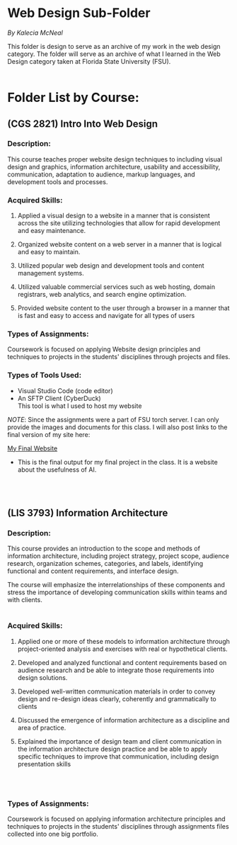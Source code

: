 # Web Design Sub-Folder
<em>By Kalecia McNeal</em>

This folder is design to serve as an archive of my work in the web design category. The folder will serve as an archive of what I learned in the Web Design category taken at Florida State University (FSU). <br> <br>

# Folder List by Course:


## (CGS 2821) Intro Into Web Design 

### Description: 
This course teaches proper website design techniques to including visual design and graphics, information architecture, usability and accessibility, communication, adaptation to audience, markup languages, and development tools and processes.

### Acquired Skills:
1. Applied a visual design to a website in a manner that is consistent across the site utilizing technologies that allow for rapid development and easy maintenance. 

2. Organized website content on a web server in a manner that is logical and easy to maintain.

3. Utilized popular web design and development tools and content management systems.

4. Utilized valuable commercial services such as web hosting, domain registrars, web analytics, and search engine optimization.

5. Provided website content to the user through a browser in a manner that is fast and easy to access and navigate for all types of users


### Types of Assignments: 
Coursework is focused on applying Website design principles and techniques to projects in the students' disciplines through projects and files.

### Types of Tools Used: 
- Visual Studio Code (code editor)
- An SFTP Client (CyberDuck) <br>
This tool is what I used to host my website <br>

*NOTE*: Since the assignments were a part of FSU torch server. I can only provide the images and documents for this class. I will also post links to the final version of my site here: 

[My Final Website](https://kaleciamcneal.wixsite.com/theusefulnessofai "My Final Website")
- This is the final output for my final project in the class. It is a website about the usefulness of AI. 


<br> <br>

## (LIS 3793) Information Architecture  

### Description: 
This course provides an introduction to the scope and methods of information architecture, including project strategy, project scope, audience research, organization schemes, categories, and labels, identifying functional and content requirements, and interface design. 

The course will emphasize the interrelationships of these components and stress the importance of developing communication skills within teams and with clients. <br> <br>

### Acquired Skills:
1. Applied one or more of these models to information architecture through project-oriented analysis and exercises with real or hypothetical clients. <br>

2. Developed and analyzed functional and content requirements based on audience research and be able to integrate those requirements into design solutions. <br>

3. Developed well-written communication materials in order to convey design and re-design ideas clearly, coherently and grammatically to clients

4. Discussed the emergence of information architecture as a discipline and area of practice.

5. Explained the importance of design team and client communication in the information architecture design practice and be able to apply specific techniques to improve that communication, including design presentation skills

<br> <br>

### Types of Assignments: 
Coursework is focused on applying information architecture principles and techniques to projects in the students' disciplines through assignments files collected into one big portfolio. 
